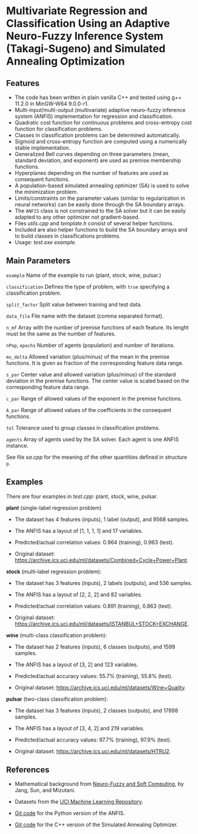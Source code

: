 # Multivariate Regression and Classification Using an Adaptive Neuro-Fuzzy Inference System (Takagi-Sugeno) and Simulated Annealing Optimization

## Features

- The code has been written in plain vanilla C++ and tested using g++ 11.2.0 in MinGW-W64 9.0.0-r1.
- Multi-input/multi-output (multivariate) adaptive neuro-fuzzy inference system (ANFIS) implementation for regression and classification.
- Quadratic cost function for continuous problems and cross-entropy cost function for classification problems.
- Classes in classification problems can be determined automatically.
- Sigmoid and cross-entropy function are computed using a numerically stable implementation.
- Generalized Bell curves depending on three parameters (mean, standard deviation, and exponent) are used as premise membership functions.
- Hyperplanes depending on the number of features are used as consequent functions.
- A population-based simulated annealing optimizer (SA) is used to solve the minimization problem.
- Limits/constraints on the parameter values (similar to regularization in neural networks) can be easily done through the SA boundary arrays.
- The `ANFIS` class is not constrained to the SA solver but it can be easily adapted to any other optimizer not gradient-based.
- Files *utils.cpp* and *template.h* consist of several helper functions.
- Included are also helper functions to build the SA boundary arrays and to build classes in classifications problems.
- Usage: *test.exe example*.

## Main Parameters

`example` Name of the example to run (plant, stock, wine, pulsar.)

`classification` Defines the type of problem, with `true` specifying a classification problem.

`split_factor` Split value between training and test data.

`data_file` File name with the dataset (comma separated format).

`n_mf` Array with the number of premise functions of each feature. Its lenght must be the same as the number of features.

`nPop`, `epochs` Number of agents (population) and number of iterations.

`mu_delta` Allowed variation (plus/minus) of the mean in the premise functions. It is given as fraction of the corresponding feature data range.

`s_par` Center value and allowed variation (plus/minus) of the standard deviation in the premise functions. The center value is scaled based on the corresponding feature data range.

`c_par` Range of allowed values of the exponent in the premise functions.

`A_par` Range of allowed values of the coefficients in the consequent functions.

`tol` Tolerance used to group classes in classification problems.

`agents` Array of agents used by the SA solver. Each agent is one ANFIS instance.

See file *sa.cpp* for the meaning of the other quantities defined in structure `p`.

## Examples

There are four examples in *test.cpp*: plant, stock, wine, pulsar.

**plant** (single-label regression problem)

- The dataset has 4 features (inputs), 1 label (output), and 9568 samples.

- The ANFIS has a layout of [1, 1, 1, 1] and 17 variables.

- Predicted/actual correlation values: 0.964 (training), 0.963 (test).

- Original dataset: <https://archive.ics.uci.edu/ml/datasets/Combined+Cycle+Power+Plant>.

**stock** (multi-label regression problem):

- The dataset has 3 features (inputs), 2 labels (outputs), and 536 samples.

- The ANFIS has a layout of [2, 2, 2] and 82 variables.

- Predicted/actual correlation values: 0.891 (training), 0.863 (test).

- Original dataset: <https://archive.ics.uci.edu/ml/datasets/ISTANBUL+STOCK+EXCHANGE>.

**wine** (multi-class classification problem):

- The dataset has 2 features (inputs), 6 classes (outputs), and 1599 samples.

- The ANFIS has a layout of [3, 2] and 123 variables.

- Predicted/actual accuracy values: 55.7% (training), 55.8% (test).

- Original dataset: <https://archive.ics.uci.edu/ml/datasets/Wine+Quality>.

**pulsar** (two-class classification problem):

- The dataset has 3 features (inputs), 2 classes (outputs), and 17898 samples.

- The ANFIS has a layout of [3, 4, 2] and 219 variables.

- Predicted/actual accuracy values: 97.7% (training), 97.9% (test).

- Original dataset: <https://archive.ics.uci.edu/ml/datasets/HTRU2>.

## References

- Mathematical background from [Neuro-Fuzzy and Soft Computing](https://ieeexplore.ieee.org/document/633847), by Jang, Sun, and Mizutani.

- Datasets from the [UCI Machine Learning Repository](https://archive.ics.uci.edu/ml/datasets.php).

- [Git code](https://github.com/gabrielegilardi/ANFIS) for the Python version of the ANFIS.

- [Git code](https://github.com/gabrielegilardi/SimulatedAnnealing) for the C++ version of the Simulated Annealing Optimizer.
